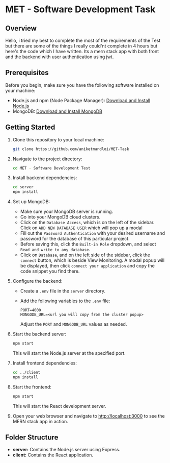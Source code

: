 # MET - Software Development Task

## Overview

Hello, i tried my best to complete the most of the requirements of the Test but there are some of the things I really could'nt complete in 4 hours but here's the code which I have written. Its a mern stack app with both front and the backend with user authentication using jwt.

## Prerequisites

Before you begin, make sure you have the following software installed on your machine:

- Node.js and npm (Node Package Manager): [Download and Install Node.js](https://nodejs.org/)
- MongoDB: [Download and Install MongoDB](https://www.mongodb.com/try/download/community)

## Getting Started

1. Clone this repository to your local machine:

    ```bash
    git clone https://github.com/aniketmandloi/MET-Task
    ```

2. Navigate to the project directory:

    ```bash
    cd MET - Software Development Test
    ```

3. Install backend dependencies:

    ```bash
    cd server
    npm install
    ```

4. Set up MongoDB:

    - Make sure your MongoDB server is running.
    - Go into your MongoDB cloud clusters.
    - Click on the `Database Access`, which is on the left of the sidebar. Click on `ADD NEW DATABASE USER` which will pop up a modal
    - Fill out the `Password Authentication` with your desired username and password for the database of this particular project.
    - Before saving this, click the `Built-in Role` dropdown, and select `Read and write to any database`.
    - Click on `Database`, and on the left side of the sidebar, click the `connect` button, which is beside View Monitoring. A modal popup will be displayed, then click `connect your application` and copy the code snippet you find there.

5. Configure the backend:

    - Create a `.env` file in the `server` directory.
    - Add the following variables to the `.env` file:

        ```env
        PORT=4000
        MONGODB_URL=<url you will copy from the cluster popup>
        ```

        Adjust the `PORT` and `MONGODB_URL` values as needed.

6. Start the backend server:

    ```bash
    npm start
    ```

    This will start the Node.js server at the specified port.

7. Install frontend dependencies:

    ```bash
    cd ../client
    npm install
    ```

8. Start the frontend:

    ```bash
    npm start
    ```

    This will start the React development server.

9. Open your web browser and navigate to [http://localhost:3000](http://localhost:3000) to see the MERN stack app in action.

## Folder Structure

- **server:** Contains the Node.js server using Express.
- **client:** Contains the React application.
